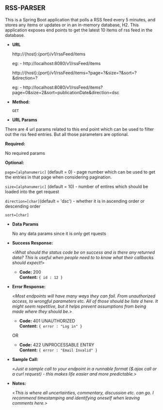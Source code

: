**RSS-PARSER**
----
  This is a Spring Boot application that polls a RSS feed every 5 minutes, and stores any items or updates or in an in-memory database, H2. This application exposes     end points to get the latest 10 items of rss feed in the database.
  
* **URL**

  http://{host}:{port}/v1/rssFeed/items
  
  eg: - http://localhost:8080/v1/rssFeed/items
  
  http://{host}:{port}/v1/rssFeed/items=?page=?&size=?&sort=?&direction=?
  
  eg: - http://localhost:8080/v1/rssFeed/items?page=0&size=2&sort=publicationDate&direction=dsc
  

* **Method:**

  `GET`
  
*  **URL Params**

  There are 4 url params related to this end point which can be used to filter out the rss feed entries. But all those parameters are optional.
  
   **Required:**
 
   No required params

   **Optional:**
 
   `page=[alphanumeric]` (default = 0) - page number which can be used to get the entries in that page when considering pagination.
   
   `size=[alphanumeric]` (default = 10) - number of entires which should be loaded into the get request
   
   `direction=[char]`(default = 'dsc') - whether it is in ascending order or descending order
   
   `sort=[char]`


* **Data Params**

  No any data params since it is only get rquests
  
* **Success Response:**
  
  <_What should the status code be on success and is there any returned data? This is useful when people need to to know what their callbacks should expect!_>

  * **Code:** 200 <br />
    **Content:** `{ id : 12 }`
 
* **Error Response:**

  <_Most endpoints will have many ways they can fail. From unauthorized access, to wrongful parameters etc. All of those should be liste d here. It might seem repetitive, but it helps prevent assumptions from being made where they should be._>

  * **Code:** 401 UNAUTHORIZED <br />
    **Content:** `{ error : "Log in" }`

  OR

  * **Code:** 422 UNPROCESSABLE ENTRY <br />
    **Content:** `{ error : "Email Invalid" }`

* **Sample Call:**

  <_Just a sample call to your endpoint in a runnable format ($.ajax call or a curl request) - this makes life easier and more predictable._> 

* **Notes:**

  <_This is where all uncertainties, commentary, discussion etc. can go. I recommend timestamping and identifying oneself when leaving comments here._> 
